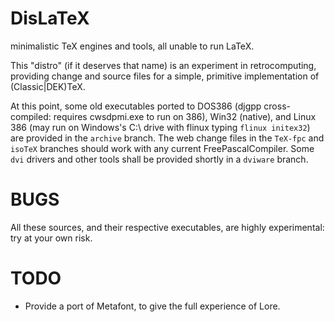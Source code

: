 # DisLaTeX
minimalistic TeX engines and tools, all unable to run LaTeX.

This "distro" (if it deserves that name) is an experiment in retrocomputing, providing change and source files for a simple, primitive implementation of (Classic|DEK)TeX. 

At this point, some old executables ported to DOS386 (djgpp cross-compiled: requires cwsdpmi.exe to run on 386), Win32 (native), and Linux 386 (may run on Windows's C:\ drive with flinux typing `flinux initex32`) are provided in the `archive` branch. The web change files in the `TeX-fpc` and `isoTeX` branches should work with any current FreePascalCompiler. Some `dvi` drivers and other tools shall be provided shortly in a `dviware` branch.

# BUGS

All these sources, and their respective executables, are highly experimental: try at your own risk.

# TODO

* Provide a port of Metafont, to give the full experience of Lore.

